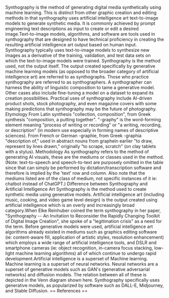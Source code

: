Synthography is the method of generating digital media synthetically
using machine learning. This is distinct from other graphic creation and
editing methods in that synthography uses artificial intelligence art
text-to-image models to generate synthetic media. It is commonly
achieved by prompt engineering text descriptions as input to create or
edit a desired image.Text-to-image models, algorithms, and software are
tools used in synthography that are designed to have technical
proficiency in creating the resulting artificial intelligence art output
based on human input. Synthography typically uses text-to-image models
to synthesize new images as a derivative of the training, validation,
and test data sets on which the text-to-image models were trained.
Synthography is the method used, not the output itself. The output
created specifically by generative machine learning models (as opposed
to the broader category of artificial intelligence art) are referred to
as synthographs. Those who practice synthography are referred to as
synthographers. A synthographer can harness the ability of linguistic
composition to tame a generative model. Other cases also include
fine-tuning a model on a dataset to expand its creation possibilities.
Practical uses of synthography include AI-driven product shots, stock
photography, and even magazine covers with some making predictions that
synthography may be the future of photography. Etymology From Latin
synthesis \"collection, composition\", from Greek synthesis
\"composition, a putting together\". \"-graphy\" is the word-forming
element meaning \"process of writing or recording\" or \"a writing,
recording, or description\" (in modern use especially in forming names
of descriptive sciences). From French or German -graphie, from Greek
-graphia \"description of,\" used in abstract nouns from graphein
earlier \"to draw, represent by lines drawn,\" originally \"to scrape,
scratch\" (on clay tablets with a stylus). Methodology As synthography
refers to the method of generating AI visuals, these are the mediums or
classes used in the method. (Note: text-to-speech and speech-to-text are
purposely omitted in the table since that can simply be performed by
dictation/transcription software and therefore is implied by the
\'text\' row and column. Also note that the mediums listed are of the
class of medium, not specific instances of it ie: chatbot instead of
ChatGPT.) Difference between Synthography and Artificial Intelligence
Art Synthography is the method used to create synthetic media using
generative models. Artificial intelligence art (including music,
cooking, and video game level design) is the output created using
artificial intelligence which is an overly and increasingly broad
category.When Elke Reinhuber coined the term synthography in her paper,
\"Synthography -- An Invitation to Reconsider the Rapidly Changing
Toolkit of Digital Image Creation\", she spoke of a \"legitimation
crisis\" as a need for the term. Before generative models were used,
artificial intelligence art algorithms already existed in mediums such
as graphics editing software (ie: content-aware fill, application of
artistic styles, resolution enhancement) which employs a wide range of
artificial intelligence tools, and DSLR and smartphone cameras (ie:
object recognition, in-camera focus stacking, low-light machine learning
algorithms) all of which continue to undergo rapid
development.Artificial intelligence is a superset of Machine learning.
Machine learning is a superset of neural networks. Neural networks are a
superset of generative models such as GAN\'s (generative adversarial
networks) and diffusion models. The relation between all of these is
depicted in the Venn diagram shown here. Synthography specifically uses
generative models, as popularized by software such as DALL-E,
Midjourney, and Stable Diffusion. == References ==
